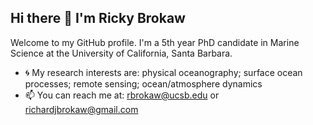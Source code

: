## Hi there 👋 I'm Ricky Brokaw

Welcome to my GitHub profile. I'm a 5th year PhD candidate in Marine Science at the University of California, Santa Barbara. 

- 🌀 My research interests are: physical oceanography; surface ocean processes; remote sensing; ocean/atmosphere dynamics
- 📫 You can reach me at: rbrokaw@ucsb.edu or richardjbrokaw@gmail.com

<!--

![GitHub statistics](https://github-readme-stats.vercel.app/api?username=rbrokaw&theme=vision-friendly-dark&rank_icon=github&hide=contribs&show_icons=true) ![Top Coding Languages](https://github-readme-stats.vercel.app/api/top-langs/?username=rbrokaw&langs_count=6&theme=vision-friendly-dark&layout=compact)


**rbrokaw/rbrokaw** is a ✨ _special_ ✨ repository because its `README.md` (this file) appears on your GitHub profile.

Here are some ideas to get you started:

- 🔭 I’m currently working on ...
- 🌱 I’m currently learning ...
- 👯 I’m looking to collaborate on ...
- 🤔 I’m looking for help with ...
- 💬 Ask me about ...
- 📫 How to reach me: ...
- 😄 Pronouns: ...
- ⚡ Fun fact: ...
-->
